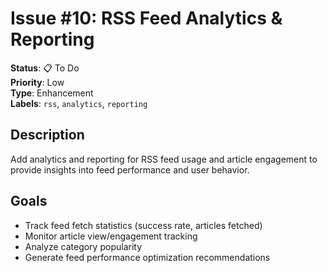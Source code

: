 # Issue #10: RSS Feed Analytics & Reporting

**Status**: 📋 To Do  
**Priority**: Low  
**Type**: Enhancement  
**Labels**: `rss`, `analytics`, `reporting`

## Description
Add analytics and reporting for RSS feed usage and article engagement to provide insights into feed performance and user behavior.

## Goals
- Track feed fetch statistics (success rate, articles fetched)
- Monitor article view/engagement tracking
- Analyze category popularity
- Generate feed performance optimization recommendations

